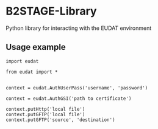 B2STAGE-Library
===============

Python library for interacting with the EUDAT environment

Usage example
-------------
```
import eudat

from eudat import *


context = eudat.AuthUserPass('username', 'password')

context = eudat.AuthGSI('path to certificate')

context.putHttp('local file')
context.putGFTP('local file')
context.putGFTP('source', 'destination')
```


